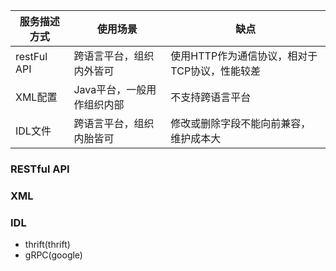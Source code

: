 服务描述方式 | 使用场景 | 缺点
---|---|---
restFul API | 跨语言平台，组织内外皆可 | 使用HTTP作为通信协议，相对于TCP协议，性能较差
XML配置 | Java平台，一般用作组织内部 | 不支持跨语言平台
IDL文件 | 跨语言平台，组织内胎皆可 | 修改或删除字段不能向前兼容，维护成本大

### RESTful API


### XML


### IDL

- thrift(thrift)
- gRPC(google)